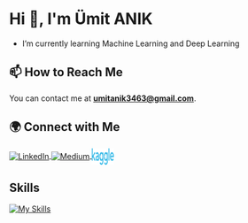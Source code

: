 <h1>Hi 👋, I'm Ümit ANIK</h1>

- I’m currently learning Machine Learning and Deep Learning

## 📫 How to Reach Me
You can contact me at **umitanik3463@gmail.com**.


## 🌍 Connect with Me
<p align="left">
  <a href="https://www.linkedin.com/in/ümit-anık-aa4140211/" target="_blank">
    <img align="center" src="https://raw.githubusercontent.com/rahuldkjain/github-profile-readme-generator/master/src/images/icons/Social/linked-in-alt.svg" alt="LinkedIn" height="30" width="40" />
  </a>
  <a href="https://medium.com/@umitanik" target="_blank">
    <img align="center" src="https://raw.githubusercontent.com/rahuldkjain/github-profile-readme-generator/master/src/images/icons/Social/medium.svg" alt="Medium" height="30" width="40" />
  </a>
  <a href="https://www.kaggle.com/mitank" target="_blank">
    <img align="center" src="./icon/Kaggle_logo.png" alt="Kaggle" height="30" width="40" />
  </a>
</p>

## Skills
[![My Skills](https://skillicons.dev/icons?i=python,cpp,kotlin,tensorflow,pytorch,sklearn,opencv,pycharm,androidstudio,matlab)](https://skillicons.dev)

